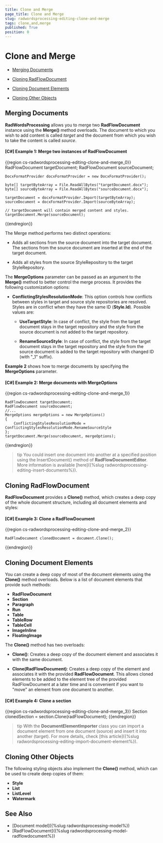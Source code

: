 ```yaml
---
title: Clone and Merge
page_title: Clone and Merge
slug: radwordsprocessing-editing-clone-and-merge
tags: clone,and,merge
published: True
position: 0
---
```


# Clone and Merge



* [Merging Documents](#merging-documents)

* [Cloning RadFlowDocument](#cloning-radflowdocument)

* [Cloning Document Elements](#cloning-document-elements)

* [Cloning Other Objects](#cloning-other-objects)

## Merging Documents

__RadWordsProcessing__ allows you to merge two __RadFlowDocument__ instance using the __Merge()__ method overloads. The document to which you wish to add content is called *target* and the document from which you wish to take the content is called *source*.
        

#### __[C#] Example 1: Merge two instances of RadFlowDocument__

{{region cs-radwordsprocessing-editing-clone-and-merge_0}}            
	RadFlowDocument targetDocument;
	RadFlowDocument sourceDocument;
          
	DocxFormatProvider docxFormatProvider = new DocxFormatProvider();

	byte[] targetByteArray = File.ReadAllBytes("targetDocument.docx");
	byte[] sourceByteArray = File.ReadAllBytes("sourceDocument.docx");

	targetDocument = docxFormatProvider.Import(targetByteArray);
	sourceDocument = docxFormatProvider.Import(sourceByteArray);

	// targetDocument will contain merged content and styles. 
	targetDocument.Merge(sourceDocument);
{{endregion}}



The Merge method performs two distinct operations:
        

* Adds all sections from the source document into the target document. The sections from the source document are inserted at the end of the target document.

* Adds all styles from the source StyleRepository to the target StyleRepository.
            

The __MergeOptions__ parameter can be passed as an argument to the __Merge()__ method to better control the merge process. It provides the following customization options:

* __ConflictingStylesResolutionMode__: This option controls how conflicts between styles in target and source style repositories are resolved. Styles are in conflict when they have the same ID (__Style.Id__). Possible values are:

    * __UseTargetStyle__: In case of conflict, the style from the target document stays in the target repository and the style from the source document is not added to the target repository.

    * __RenameSourceStyle__: In case of conflict, the style from the target document stays in the target repository and the style from the source document is added to the target repository with changed ID (with "_1" suffix).
                

__Example 2__ shows how to merge documents by specifying the __MergeOptions__ parameter.
        

#### __[C#] Example 2: Merge documents with MergeOptions__

{{region cs-radwordsprocessing-editing-clone-and-merge_1}}
	            
	RadFlowDocument targetDocument;
	RadFlowDocument sourceDocument;
	//...
	MergeOptions mergeOptions = new MergeOptions()
	{
	    ConflictingStylesResolutionMode = ConflictingStylesResolutionMode.RenameSourceStyle
	};
	targetDocument.Merge(sourceDocument, mergeOptions);
{{endregion}}


>tip You could insert one document into another at a specified position using the InsertDocument() method of **RadFlowDocumentEditor**. More information is available [here]({%slug radwordsprocessing-editing-insert-documents%}).

## Cloning RadFlowDocument

__RadFlowDocument__ provides a __Clone()__ method, which creates a deep copy of the whole document structure, including all document elements and styles:
        

#### __[C#] Example 3: Clone a RadFlowDocument__

{{region cs-radwordsprocessing-editing-clone-and-merge_2}}
	        
	RadFlowDocument clonedDocument = document.Clone();
{{endregion}}



## Cloning Document Elements

You can create a deep copy of most of the document elements using the __Clone()__ method overloads. Below is a list of document elements that provide such methods:
        

* __RadFlowDocument__
* __Section__
* __Paragraph__
* __Run__
* __Table__
* __TableRow__
* __TableCell__
* __ImageInline__
* __FloatingImage__

The __Clone()__ method has two overloads:

* __Clone()__: Creates a deep copy of the document element and associates it with the same document.
            
* __Clone(RadFlowDocument)__: Creates a deep copy of the element and associates it with the provided __RadFlowDocument__. This allows cloned elements to be added to the element tree of the provided RadFlowDocument at a later time and is convenient if you want to "move" an element from one document to another.
            

#### __[C#] Example 4: Clone a section__

{{region cs-radwordsprocessing-editing-clone-and-merge_3}}
	Section clonedSection = section.Clone(radFlowDocument);
{{endregion}}

>tip With the **DocumentElementImporter** class you can import a document element from one document (source) and insert it into another (target). For more details, check [this article]({%slug radwordsprocessing-editing-import-document-element%}).


## Cloning Other Objects

The following styling objects also implement the __Clone()__ method, which can be used to create deep copies of them:


* __Style__
* __List__
* __ListLevel__
* __Watermark__


## See Also

 * [Document model]({%slug radwordsprocessing-model%})
 * [RadFlowDocument]({%slug radwordsprocessing-model-radflowdocument%})
